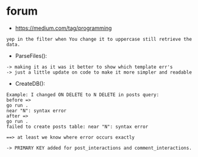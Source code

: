 # forum

- https://medium.com/tag/programming
```
yep in the filter when You change it to uppercase still retrieve the data.
```

- ParseFiles():
```
-> making it as it was it better to show which template err's
-> just a little update on code to make it more simpler and readable
```

- CreateDB():
```
Example: I changed ON DELETE to N DELETE in posts query:
before => 
go run .
near "N": syntax error
after => 
go run .
failed to create posts table: near "N": syntax error

==> at least we know where error occurs exactly

-> PRIMARY KEY added for post_interactions and comment_interactions.
```

